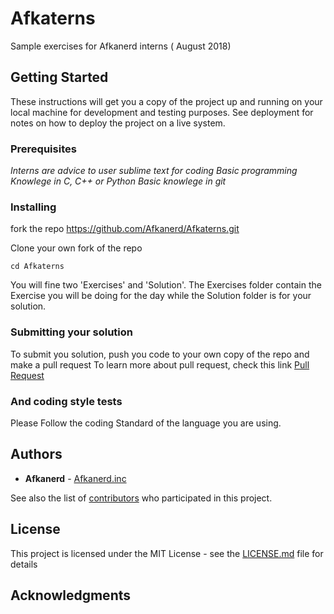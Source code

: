 # Afkaterns
Sample exercises for Afkanerd interns ( August 2018)

## Getting Started

These instructions will get you a copy of the project up and running on your local machine for development and testing purposes. See deployment for notes on how to deploy the project on a live system.

### Prerequisites

*Interns are advice to user sublime text for coding*
*Basic programming Knowlege in C, C++ or Python*
*Basic knowlege in git*


### Installing

fork the repo https://github.com/Afkanerd/Afkaterns.git

Clone your own fork of the repo 

```
cd Afkaterns
```
You will fine two 'Exercises' and 'Solution'. The Exercises folder contain the Exercise you will be
doing for the day while the Solution folder is for your solution.



### Submitting your solution
To submit you solution, push you code to your own copy of the repo and make a pull request
To learn more about pull request, check this link [Pull Request](https://help.github.com/articles/about-pull-requests/)



### And coding style tests

Please Follow the coding Standard of the language you are using.




## Authors

* **Afkanerd**  - [Afkanerd.inc](https://afkanerd.com)

See also the list of [contributors](https://github.com/your/project/contributors) who participated in this project.

## License

This project is licensed under the MIT License - see the [LICENSE.md](LICENSE.md) file for details

## Acknowledgments

